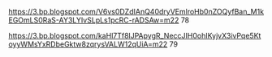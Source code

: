 https://3.bp.blogspot.com/V6vs0DZdIAnQ40dryVEmlroHb0nZOQyfBan_M1kEGOmLS0RaS-AY3LYIvSLpLs1pcRC-rADSAw=m22 78

https://3.bp.blogspot.com/kaHl7Tf8lJPApygR_NeccJIH0ohIKyjvX3ivPqe5KtoyyWMsYxRDbeGktw8zqrysVALW12qUiA=m22 79
